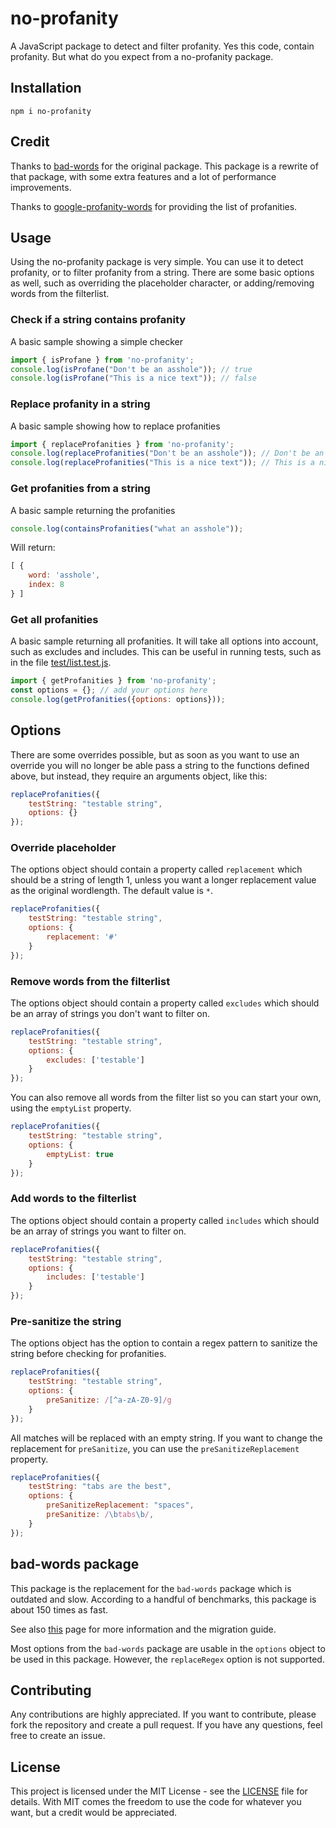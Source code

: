 # no-profanity

A JavaScript package to detect and filter profanity. Yes this code, contain profanity. But what do you expect from a no-profanity package.
## Installation
```
npm i no-profanity
```
## Credit
Thanks to [bad-words](https://github.com/web-mech/badwords) for the original package. This package is a rewrite of that package, with some extra features and a lot of performance improvements.

Thanks to [google-profanity-words](https://github.com/coffee-and-fun/google-profanity-words) for providing the list of profanities.

## Usage
Using the no-profanity package is very simple. You can use it to detect profanity, or to filter profanity from a string. There are some basic options as well, such as overriding the placeholder character, or adding/removing words from the filterlist.

### Check if a string contains profanity
A basic sample showing a simple checker
```js
import { isProfane } from 'no-profanity';
console.log(isProfane("Don't be an asshole")); // true
console.log(isProfane("This is a nice text")); // false
```

### Replace profanity in a string
A basic sample showing how to replace profanities
```js
import { replaceProfanities } from 'no-profanity';
console.log(replaceProfanities("Don't be an asshole")); // Don't be an *******
console.log(replaceProfanities("This is a nice text")); // This is a nice text
```

### Get profanities from a string
A basic sample returning the profanities
```js
console.log(containsProfanities("what an asshole"));
```

Will return:
```js
[ { 
    word: 'asshole', 
    index: 8 
} ]
```

### Get all profanities
A basic sample returning all profanities. It will take all options into account, such as excludes and includes. This can be useful in running tests, such as in the file [test/list.test.js](./test/list.test.js).

```js
import { getProfanities } from 'no-profanity';
const options = {}; // add your options here
console.log(getProfanities({options: options}));
```

## Options
There are some overrides possible, but as soon as you want to use an override you will no longer be able pass a string to the functions defined above, but instead, they require an arguments object, like this:

```js
replaceProfanities({
    testString: "testable string",
    options: {}
});
```

### Override placeholder
 The options object should contain a property called `replacement` which should be a string of length 1, unless you want a longer replacement value as the original wordlength. The default value is `*`.

```js
replaceProfanities({
    testString: "testable string",
    options: {
        replacement: '#'
    }
});
```

### Remove words from the filterlist
The options object should contain a property called `excludes` which should be an array of strings you don't want to filter on. 

```js
replaceProfanities({
    testString: "testable string",
    options: {
        excludes: ['testable']
    }
});
```

You can also remove all words from the filter list so you can start your own, using the `emptyList` property.

```js
replaceProfanities({
    testString: "testable string",
    options: {
        emptyList: true
    }
});
```

### Add words to the filterlist
The options object should contain a property called `includes` which should be an array of strings you want to filter on. 

```js
replaceProfanities({
    testString: "testable string",
    options: {
        includes: ['testable']
    }
});
```

### Pre-sanitize the string
The options object has the option to contain a regex pattern to sanitize the string before checking for profanities. 

```js
replaceProfanities({
    testString: "testable string",
    options: {
        preSanitize: /[^a-zA-Z0-9]/g
    }
});
```

All matches will be replaced with an empty string. If you want to change the replacement for `preSanitize`, you can use the `preSanitizeReplacement` property.

```js
replaceProfanities({
    testString: "tabs are the best",
    options: {
        preSanitizeReplacement: "spaces",
        preSanitize: /\btabs\b/,
    }
});
```

## bad-words package
This package is the replacement for the `bad-words` package which is outdated and slow. According to a handful of benchmarks, this package is about 150 times as fast. 

See also [this](other-packages.md) page for more information and the migration guide.

Most options from the `bad-words` package are usable in the `options` object to be used in this package. However, the `replaceRegex` option is not supported.

## Contributing
Any contributions are highly appreciated. If you want to contribute, please fork the repository and create a pull request. If you have any questions, feel free to create an issue.

## License
This project is licensed under the MIT License - see the [LICENSE](LICENSE) file for details. With MIT comes the freedom to use the code for whatever you want, but a credit would be appreciated.
